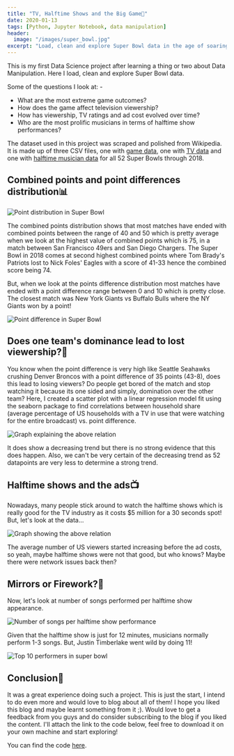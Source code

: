 ```yaml
---
title: "TV, Halftime Shows and the Big Game🏈"
date: 2020-01-13
tags: [Python, Jupyter Notebook, data manipulation]
header:
  image: "/images/super_bowl.jpg"
excerpt: "Load, clean and explore Super Bowl data in the age of soaring ad costs and flashy halftime shows."
---
```


This is my first Data Science project after learning a thing or two about Data Manipulation. Here I load, clean and explore Super Bowl data.

Some of the questions I look at: -
- What are the most extreme game outcomes?
- How does the game affect television viewership?
- How has viewership, TV ratings and ad cost evolved over time?
- Who are the most prolific musicians in terms of halftime show performances?

The dataset used in this project was scraped and polished from Wikipedia. It is made up of three CSV files, one with [game data](https://en.wikipedia.org/wiki/List_of_Super_Bowl_champions), one with [TV data](https://en.wikipedia.org/wiki/Super_Bowl_television_ratings) and one with [halftime musician data](https://en.wikipedia.org/wiki/List_of_Super_Bowl_halftime_shows) for all 52 Super Bowls through 2018.

## Combined points and point differences distribution📊

<img src="{{ site.url }}{{ site.baseurl }}/images/superbowl_blog/combined_points.png" alt="Point distribution in Super Bowl">

The combined points distribution shows that most matches have ended with combined points between the range of 40 and 50 which is pretty average when we look at the highest value of combined points which is 75, in a match between San Francisco 49ers and San Diego Chargers. The Super Bowl in 2018 comes at second highest combined points where Tom Brady's Patriots lost to Nick Foles' Eagles with a score of 41-33 hence the combined score being 74.

But, when we look at the points difference distribution most matches have ended with a point difference range between 0 and 10 which is pretty close. The closest match was New York Giants vs Buffalo Bulls where the NY Giants won by a point!

<img src="{{ site.url }}{{ site.baseurl }}/images/superbowl_blog/point_diff.png" alt="Point difference in Super Bowl">

## Does one team's dominance lead to lost viewership?📡

You know when the point difference is very high like Seattle Seahawks crushing Denver Broncos with a point difference of 35 points (43-8), does this lead to losing viewers? Do people get bored of the match and stop watching it because its one sided and simply, domination over the other team?
Here, I created a scatter plot with a linear regression model fit using the seaborn package to find correlations between household share (average percentage of US households with a TV in use that were watching for the entire broadcast) vs. point difference.

<img src="{{ site.url }}{{ site.baseurl }}/images/superbowl_blog/linreg.png" alt="Graph explaining the above relation">

It does show a decreasing trend but there is no strong evidence that this does happen. Also, we can't be very certain of the decreasing trend as 52 datapoints are very less to determine a strong trend.

## Halftime shows and the ads📺

Nowadays, many people stick around to watch the halftime shows which is really good for the TV industry as it costs $5 million for a 30 seconds spot! But, let's look at the data...

<img src="{{ site.url }}{{ site.baseurl }}/images/superbowl_blog/subplots.png" alt="Graph showing the above relation">

The average number of US viewers started increasing before the ad costs, so yeah, maybe halftime shows were not that good, but who knows? Maybe there were network issues back then?

## Mirrors or Firework?🎼

Now, let's look at number of songs performed per halftime show appearance.

<img src="{{ site.url }}{{ site.baseurl }}/images/superbowl_blog/song_graph.png" alt="Number of songs per halftime show performance">

Given that the halftime show is just for 12 minutes, musicians normally perform 1-3 songs. But, Justin Timberlake went wild by doing 11!

<img src="{{ site.url }}{{ site.baseurl }}/images/superbowl_blog/top_songs.PNG" alt="Top 10 performers in super bowl">

## Conclusion📃

It was a great experience doing such a project. This is just the start, I intend to do even more and would love to blog about all of them! I hope you liked this blog and maybe learnt something from it ;). Would love to get a feedback from you guys and do consider subscribing to the blog if you liked the content. I'll attach the link to the code below, feel free to download it on your own machine and start exploring!

You can find the code [here](https://github.com/devanshu125/TV-Halftime-Shows-and-the-Big-Game).
